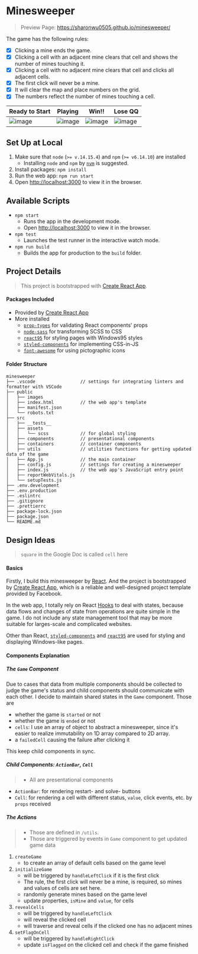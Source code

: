 # Minesweeper

> Preview Page: https://sharonwu0505.github.io/minesweeper/

The game has the following rules:

- [x] Clicking a mine ends the game.
- [x] Clicking a cell with an adjacent mine clears that cell and shows the number of mines touching it.
- [x] Clicking a cell with no adjacent mine clears that cell and clicks all adjacent cells.
- [x] The first click will never be a mine.
- [x] It will clear the map and place numbers on the grid.
- [x] The numbers reflect the number of mines touching a cell.

| Ready to Start                                                                                                  | Playing                                                                                                         | Win!!                                                                                                           | Lose QQ                                                                                                         |
| --------------------------------------------------------------------------------------------------------------- | --------------------------------------------------------------------------------------------------------------- | --------------------------------------------------------------------------------------------------------------- | --------------------------------------------------------------------------------------------------------------- |
| ![image](https://user-images.githubusercontent.com/19202399/116819761-0615a480-aba4-11eb-9eac-088f5946f337.png) | ![image](https://user-images.githubusercontent.com/19202399/116819786-2ba2ae00-aba4-11eb-8a32-be5aeba9cfb0.png) | ![image](https://user-images.githubusercontent.com/19202399/116819874-bbe0f300-aba4-11eb-9259-dad26de80b72.png) | ![image](https://user-images.githubusercontent.com/19202399/116819832-758b9400-aba4-11eb-9963-d70fe564a549.png) |

## Set Up at Local

1. Make sure that `node` (`>= v.14.15.4`) and `npm` (`>= v6.14.10`) are installed
   - Installing `node` and `npm` by [`nvm`](https://github.com/nvm-sh/nvm) is suggested.
2. Install packages: `npm install`
3. Run the web app: `npm run start`
4. Open [http://localhost:3000](http://localhost:3000) to view it in the browser.

## Available Scripts

- `npm start`
  - Runs the app in the development mode.
  - Open [http://localhost:3000](http://localhost:3000) to view it in the browser.
- `npm test`
  - Launches the test runner in the interactive watch mode.
- `npm run build`
  - Builds the app for production to the `build` folder.

## Project Details

> This project is bootstrapped with [Create React App](https://github.com/facebook/create-react-app).

#### Packages Included

- Provided by [Create React App](https://github.com/facebook/create-react-app#whats-included)
- More installed
  - [`prop-types`](https://www.npmjs.com/package/prop-types) for validating React components' props
  - [`node-sass`](https://www.npmjs.com/package/node-sass) for transforming SCSS to CSS
  - [`react95`](https://www.npmjs.com/package/react95) for styling pages with Windows95 styles
  - [`styled-components`](https://www.npmjs.com/package/styled-components) for implementing CSS-in-JS
  - [`font-awesome`](https://www.npmjs.com/package/font-awesome) for using pictographic icons

#### Folder Structure

```
minesweeper
├── .vscode                 // settings for integrating linters and formatter with VSCode
├── public
│   ├── images
│   ├── index.html          // the web app's template
│   ├── manifest.json
│   └── robots.txt
├── src
│   ├── __tests__
│   ├── assets
│   │   └── scss            // for global styling
│   ├── components          // presentational components
│   ├── containers          // container components
│   ├── utils               // utilities functions for getting updated data of the game
│   ├── App.js              // the main container
│   ├── config.js           // settings for creating a minesweeper
│   ├── index.js            // the web app's JavaScript entry point
│   ├── reportWebVitals.js
│   └── setupTests.js
├── .env.development
├── .env.production
├── .eslintrc
├── .gitignore
├── .prettierrc
├── package-lock.json
├── package.json
└── README.md
```

## Design Ideas

> `square` in the Google Doc is called `cell` here

#### Basics

Firstly, I build this minesweeper by [React](https://reactjs.org/). And the project is bootstrapped by [Create React App](https://github.com/facebook/create-react-app), which is a reliable and well-designed project template provided by Facebook.

In the web app, I totally rely on React [Hooks](https://reactjs.org/docs/hooks-reference.html) to deal with states, because data flows and changes of state from operations are quite simple in the game. I do not include any state management tool that may be more suitable for larges-scale and complicated websites.

Other than React, [`styled-components`](https://www.npmjs.com/package/styled-components) and [`react95`](https://www.npmjs.com/package/react95) are used for styling and displaying Windows-like pages.

#### Components Explanation

##### The `Game` Component

Due to cases that data from multiple components should be collected to judge the game's status and child components should communicate with each other. I decide to maintain shared states in the `Game` component. Those are

- whether the game is `started` or not
- whether the game is `ended` or not
- `cells`: I use an array of object to abstract a minesweeper, since it's easier to realize immutability on 1D array compared to 2D array.
- a `failedCell` causing the failure after clicking it

This keep child components in sync.

##### Child Components: `ActionBar`, `Cell`

> - All are presentational components

- `ActionBar`: for rendering restart- and solve- buttons
- `Cell`: for rendering a cell with different status, `value`, click events, etc. by `props` received

##### The Actions

> - Those are defined in `/utils`.
> - Those are triggered by events in `Game` component to get updated game data

1. `createGame`
   - to create an array of default cells based on the game level
2. `initializeGame`
   - will be triggered by `handleLeftClick` if it is the first click
   - The rule, the first click will never be a mine, is required, so mines and values of cells are set here.
   - randomly generate mines based on the game level
   - update properties, `isMine` and `value`, for cells
3. `revealCells`
   - will be triggered by `handleLeftClick`
   - will reveal the clicked cell
   - will traverse and reveal cells if the clicked one has no adjacent mines
4. `setFlagOnCell`
   - will be triggered by `handleRightClick`
   - update `isFlagged` on the clicked cell and check if the game finished

